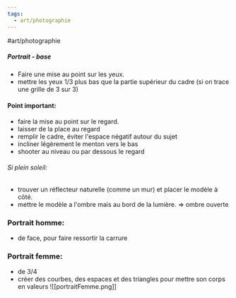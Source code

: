 ```yaml
---
tags:
  - art/photographie
---
```

#art/photographie

##### Portrait - base
- Faire une mise au point sur les yeux.
- mettre les yeux 1/3 plus bas que la partie supérieur du cadre (si on trace une grille de 3 sur 3)

#### Point important: 
- faire la mise au point sur le regard. 
- laisser de la place au regard
- remplir le cadre, éviter l'espace négatif autour du sujet
- incliner légèrement le menton vers le bas
- shooter au niveau ou par dessous le regard

###### Si plein soleil:
- trouver un réflecteur naturelle (comme un mur) et placer le modèle à côté. 
- mettre le modèle a l'ombre mais au bord de la lumière. => ombre ouverte


### Portrait homme: 
- de face, pour faire ressortir la carrure


### Portrait femme: 
- de 3/4
- créer des courbes, des espaces et des triangles pour mettre son corps en valeurs
![[portraitFemme.png]]